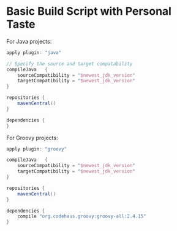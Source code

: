 # Basic Build Script with Personal Taste
For Java projects:
```gradle
apply plugin: "java"

// Specify the source and target compatability
compileJava   {
    sourceCompatibility = "$newest_jdk_version"
    targetCompatibility = "$newest_jdk_version"
}

repositories {
    mavenCentral()
}

dependencies {
}
```

For Groovy projects:
```gradle
apply plugin: "groovy"

compileJava   {
    sourceCompatibility = "$newest_jdk_version"
    targetCompatibility = "$newest_jdk_version"
}

repositories {
    mavenCentral()
}

dependencies {
    compile "org.codehaus.groovy:groovy-all:2.4.15"
}
```
